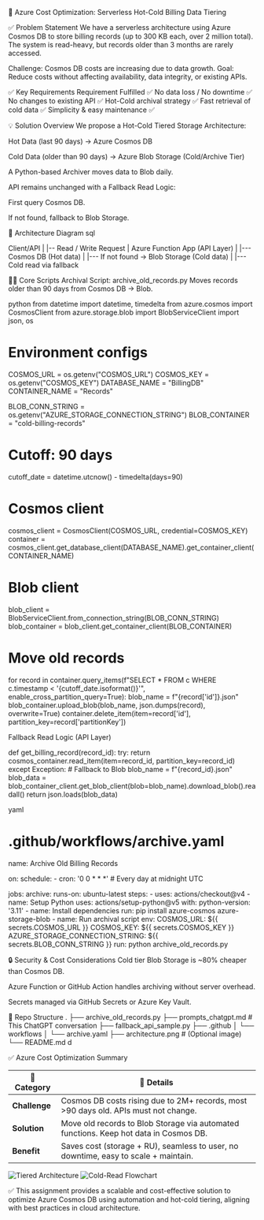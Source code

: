 🚀 Azure Cost Optimization: Serverless Hot-Cold Billing Data Tiering 

✅ Problem Statement
We have a serverless architecture using Azure Cosmos DB to store billing records (up to 300 KB each, over 2 million total). The system is read-heavy, but records older than 3 months are rarely accessed.

Challenge: Cosmos DB costs are increasing due to data growth.
Goal: Reduce costs without affecting availability, data integrity, or existing APIs.

✅ Key Requirements
Requirement	Fulfilled ✅
No data loss / No downtime	✅
No changes to existing API	✅
Hot-Cold archival strategy	✅
Fast retrieval of cold data	✅
Simplicity & easy maintenance	✅

💡 Solution Overview
We propose a Hot-Cold Tiered Storage Architecture:

Hot Data (last 90 days) → Azure Cosmos DB

Cold Data (older than 90 days) → Azure Blob Storage (Cold/Archive Tier)

A Python-based Archiver moves data to Blob daily.

API remains unchanged with a Fallback Read Logic:

First query Cosmos DB.

If not found, fallback to Blob Storage.

🧱 Architecture Diagram
sql

Client/API
   |
   |-- Read / Write Request
   |
Azure Function App (API Layer)
   |
   |--- Cosmos DB (Hot data)
   |
   |--- If not found → Blob Storage (Cold data)
          |
          |--- Cold read via fallback


🧑‍💻 Core Scripts
 Archival Script: archive_old_records.py
Moves records older than 90 days from Cosmos DB → Blob.

python
from datetime import datetime, timedelta
from azure.cosmos import CosmosClient
from azure.storage.blob import BlobServiceClient
import json, os

# Environment configs
COSMOS_URL = os.getenv("COSMOS_URL")
COSMOS_KEY = os.getenv("COSMOS_KEY")
DATABASE_NAME = "BillingDB"
CONTAINER_NAME = "Records"

BLOB_CONN_STRING = os.getenv("AZURE_STORAGE_CONNECTION_STRING")
BLOB_CONTAINER = "cold-billing-records"

# Cutoff: 90 days
cutoff_date = datetime.utcnow() - timedelta(days=90)

# Cosmos client
cosmos_client = CosmosClient(COSMOS_URL, credential=COSMOS_KEY)
container = cosmos_client.get_database_client(DATABASE_NAME).get_container_client(CONTAINER_NAME)

# Blob client
blob_client = BlobServiceClient.from_connection_string(BLOB_CONN_STRING)
blob_container = blob_client.get_container_client(BLOB_CONTAINER)

# Move old records
for record in container.query_items(f"SELECT * FROM c WHERE c.timestamp < '{cutoff_date.isoformat()}'", enable_cross_partition_query=True):
    blob_name = f"{record['id']}.json"
    blob_container.upload_blob(blob_name, json.dumps(record), overwrite=True)
    container.delete_item(item=record['id'], partition_key=record['partitionKey'])

Fallback Read Logic (API Layer)

def get_billing_record(record_id):
    try:
        return cosmos_container.read_item(item=record_id, partition_key=record_id)
    except Exception:
        # Fallback to Blob
        blob_name = f"{record_id}.json"
        blob_data = blob_container_client.get_blob_client(blob=blob_name).download_blob().readall()
        return json.loads(blob_data)

yaml

# .github/workflows/archive.yaml
name: Archive Old Billing Records

on:
  schedule:
    - cron: '0 0 * * *'  # Every day at midnight UTC

jobs:
  archive:
    runs-on: ubuntu-latest
    steps:
      - uses: actions/checkout@v4
      - name: Setup Python
        uses: actions/setup-python@v5
        with:
          python-version: '3.11'
      - name: Install dependencies
        run: pip install azure-cosmos azure-storage-blob
      - name: Run archival script
        env:
          COSMOS_URL: ${{ secrets.COSMOS_URL }}
          COSMOS_KEY: ${{ secrets.COSMOS_KEY }}
          AZURE_STORAGE_CONNECTION_STRING: ${{ secrets.BLOB_CONN_STRING }}
        run: python archive_old_records.py

🔒 Security & Cost Considerations
Cold tier Blob Storage is ~80% cheaper than Cosmos DB.

Azure Function or GitHub Action handles archiving without server overhead.

Secrets managed via GitHub Secrets or Azure Key Vault.

📁 Repo Structure
.
├── archive_old_records.py
├── prompts_chatgpt.md      # This ChatGPT conversation
├── fallback_api_sample.py
├── .github
│   └── workflows
│       └── archive.yaml
├── architecture.png         # (Optional image)
└── README.md
d

✅ Azure Cost Optimization Summary

| 📌 **Category** | 📝 **Details**                                                                        |
| --------------- | ------------------------------------------------------------------------------------- |
| **Challenge**   | Cosmos DB costs rising due to 2M+ records, most >90 days old. APIs must not change.   |
| **Solution**    | Move old records to Blob Storage via automated functions. Keep hot data in Cosmos DB. |
| **Benefit**     | Saves cost (storage + RU), seamless to user, no downtime, easy to scale + maintain.   |


![Tiered Architecture](https://github.com/user-attachments/assets/94c66218-8cf7-47ae-9228-67773496973d)
![Cold-Read Flowchart](https://github.com/user-attachments/assets/853925c3-68c4-4248-bfd6-8f01300eaa4a)


✅ This assignment provides a scalable and cost-effective solution to optimize Azure Cosmos DB using automation and hot-cold tiering, aligning with best practices in cloud architecture.
